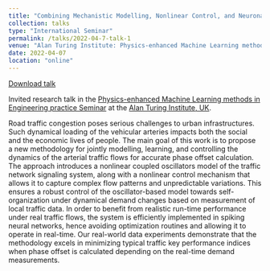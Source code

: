 ```yaml
---
title: "Combining Mechanistic Modelling, Nonlinear Control, and Neuronal Learning Algorithms for Road Traffic Optimization"
collection: talks
type: "International Seminar"
permalink: /talks/2022-04-7-talk-1
venue: "Alan Turing Institute: Physics-enhanced Machine Learning methods in Engineering practice Seminar"
date: 2022-04-07
location: "online"
---
```


[Download talk](https://github.com/caxenie/cristianaxenie.github.io/blob/master/files/CristianAXENIE_PhiML_Seminar_OBELISC_Talk_07042022.pdf)

Invited research talk in the [Physics-enhanced Machine Learning methods in Engineering practice Seminar](https://www.notion.so/ML-meets-Engineering-fa48aefc1a7f40e4b98cb6f861f766cd?p=7436d638a0934993a60628c2084bde5a) at the [Alan Turing Institute, UK](https://www.turing.ac.uk/research/theory-and-method-challenge-fortnights/physics-informed-machine-learning).

Road traffic congestion poses serious challenges to urban infrastructures. Such dynamical loading of the vehicular arteries impacts both the social and the economic lives of people. The main goal of this work is to propose a new methodology for jointly modelling, learning, and controlling the dynamics of the arterial traffic flows for accurate phase offset calculation. The approach introduces a nonlinear coupled oscillators model of the traffic network signaling system, along with a nonlinear control mechanism that allows it to capture complex flow patterns and unpredictable variations. This ensures a robust control of the oscillator-based model towards self-organization under dynamical demand changes based on measurement of local traffic data. In order to benefit from realistic run-time performance under real traffic flows, the system is efficiently implemented in spiking neural networks, hence avoiding optimization routines and allowing it to operate in real-time. Our real-world data experiments demonstrate that the methodology excels in minimizing typical traffic key performance indices when phase offset is calculated depending on the real-time demand measurements.
